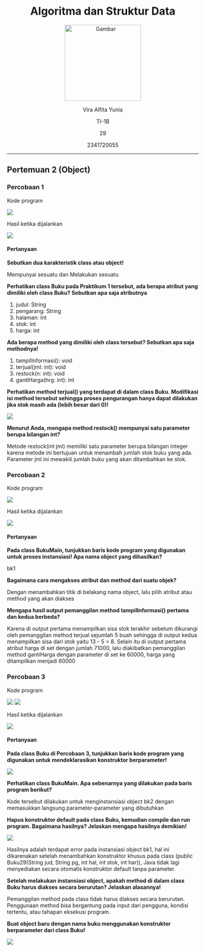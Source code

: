 <div align="center">

# Algoritma dan Struktur Data

<img src="https://static.wikia.nocookie.net/logopedia/images/8/8a/Politeknik_Negeri_Malang.png/revision/latest?cb=20190922202558" alt="Gambar" style="height: 200px">

<p>Vira Alfita Yunia</p>
<p>TI-1B</p>
<p>29</p>
<p>2341720055</p>

</div>

<hr>

## Pertemuan 2 (Object)

### Percobaan 1

<p>Kode program</p>
<img src="gambar/Kode Percobaan 1.png">
<p>Hasil ketika dijalankan</p>
<img src="gambar/Hasil Kode Percobaan 1.png">

#### Pertanyaan

<strong><p>Sebutkan dua karakteristik class atau object!</p></strong>

<p> Mempunyai sesuatu dan Melakukan sesuatu </p>

<strong><p>Perhatikan class Buku pada Praktikum 1 tersebut, ada berapa atribut yang dimiliki oleh class
Buku? Sebutkan apa saja atributnya</p></strong>

<ol>
    <li>judul: String</li>
    <li>pengarang: String</li>
    <li>halaman: int</li>
    <li>stok: int</li>
    <li>harga: int</li>
</ol>

<strong><p>Ada berapa method yang dimiliki oleh class tersebut? Sebutkan apa saja methodnya!</p></strong>

<ol>
    <li>tampilInformasi(): void</li>
    <li>terjual(jml: int): void</li>
    <li>restock(n: int): void</li>
    <li>gantiHarga(hrg: int): int</li>
</ol>

<strong><p>Perhatikan method terjual() yang terdapat di dalam class Buku. Modifikasi isi method tersebut
sehingga proses pengurangan hanya dapat dilakukan jika stok masih ada (lebih besar dari 0)!</p></strong>
<img src="gambar/Hasil Modifikasi No 4.png">

<strong><p>Menurut Anda, mengapa method restock() mempunyai satu parameter berupa bilangan int?</p></strong>

<p>Metode restock(int jml) memiliki satu parameter berupa bilangan integer karena metode ini bertujuan untuk menambah jumlah stok buku yang ada. Parameter jml ini mewakili jumlah buku yang akan ditambahkan ke stok. </p>

### Percobaan 2

<p>Kode program</p>
<img src="gambar/Kode Percobaan 2.png">
<p>Hasil ketika dijalankan</p>
<img src="gambar/Hasil Kode Percobaan 2.png">

#### Pertanyaan

<strong><p>Pada class BukuMain, tunjukkan baris kode program yang digunakan untuk proses instansiasi!
Apa nama object yang dihasilkan?</p></strong>

<p>bk1</p>

<strong><p>Bagaimana cara mengakses atribut dan method dari suatu objek?</p></strong>

<p>Dengan menambahkan titik di belakang nama object, lalu pilih atribut atau method yang akan diakses</p>

<strong><p>Mengapa hasil output pemanggilan method tampilInformasi() pertama dan kedua berbeda?</p></strong>

<p>Karena di output pertama menampilkan sisa stok terakhir sebelum dikurangi oleh pemanggilan method terjual sejumlah 5 buah sehingga di output kedua menampilkan sisa dari stok yaitu 13 - 5 = 8. Selain itu di output pertama atribut harga di set dengan jumlah 71000, lalu diakibatkan pemanggilan method gantiHarga dengan parameter di set ke 60000, harga yang ditampilkan menjadi 60000  </p>

### Percobaan 3

<p>Kode program</p>
<img src="gambar/Kode Percobaan 3 A.png">
<img src="gambar/Kode Percobaan 3 B.png">
<p>Hasil ketika dijalankan</p>
<img src="gambar/Hasil Kode Percobaan 3.png">

#### Pertanyaan

<strong><p>Pada class Buku di Percobaan 3, tunjukkan baris kode program yang digunakan untuk
mendeklarasikan konstruktor berparameter!</p></strong>

<img src="gambar/Percobaan 3 Pertanyaan 1.png">

<strong><p>Perhatikan class BukuMain. Apa sebenarnya yang dilakukan pada baris program berikut?</p></strong>

<p>Kode tersebut dilakukan untuk menginstansiasi object bk2 dengan memasukkan langsung parameter-parameter yang dibutuhkan</p>

<strong><p>Hapus konstruktor default pada class Buku, kemudian compile dan run program. Bagaimana
hasilnya? Jelaskan mengapa hasilnya demikian!</p></strong>

<img src="gambar/Hasil Modifikasi No 3.png">
<p>Hasilnya adalah terdapat error pada instansiasi object bk1, hal ini dikarenakan setelah menambahkan konstruktor khusus pada class (public Buku29(String jud, String pg, int hal, int stok, int har)), Java tidak lagi menyediakan secara otomatis konstruktor default tanpa parameter.</p>

<strong><p>Setelah melakukan instansiasi object, apakah method di dalam class Buku harus diakses
secara berurutan? Jelaskan alasannya!</p></strong>

<p>Pemanggilan method pada class tidak harus diakses secara berurutan. Penggunaan method bisa bergantung pada input dari pengguna, kondisi tertentu, atau tahapan eksekusi program.</p>

<strong><p>Buat object baru dengan nama buku<NamaMahasiswa> menggunakan konstruktor berparameter dari class Buku!<p></strong>

<img src="gambar/Percobaan 3 Pertanyaan 5.png">
